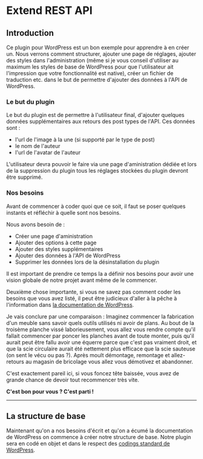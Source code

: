 # Extend REST API

## Introduction

Ce plugin pour WordPress est un bon exemple pour apprendre à en créer un. Nous verrons comment structurer, ajouter une page de réglages, ajouter des styles dans l'administration (même si je vous conseil d'utiliser au maximum les styles de base de WordPress pour que l'utilisateur ait l'impression que votre fonctionnalité est native), créer un fichier de traduction etc. dans le but de permettre d'ajouter des données à l'API de WordPress.

### Le but du plugin

Le but du plugin est de permettre à l'utilisateur final, d'ajouter quelques données supplémentaires aux retours des post types de l'API. Ces données sont :

- l'url de l'image à la une (si supporté par le type de post)
- le nom de l'auteur
- l'url de l'avatar de l'auteur

 L'utilisateur devra pouvoir le faire via une page d'aministration dédiée et lors de la suppression du plugin tous les réglages stockées du plugin devront être supprimé.

### Nos besoins

Avant de commencer à coder quoi que ce soit, il faut se poser quelques instants et réfléchir à quelle sont nos besoins.

Nous avons besoin de :

- Créer une page d'aministration
- Ajouter des options à cette page
- Ajouter des styles supplémentaires
- Ajouter des données à l'API de WordPress
- Supprimer les données lors de la désinstallation du plugin

Il est important de prendre ce temps la a définir nos besoins pour avoir une vision globale de notre projet avant même de le commencer.

Deuxième chose importante, si vous ne savez pas comment coder les besoins que vous avez listé, il peut être judicieux d'aller à la pêche à l'information dans [la documentation de WordPress](https://codex.wordpress.org/).

Je vais conclure par une comparaison : Imaginez commencer la fabrication d'un meuble sans savoir quels outils utilisés ni avoir de plans. Au bout de la troisème planche vissé laborieusement, vous allez vous rendre compte qu'il fallait commencer par poncer les planches avant de toute monter, puis qu'il aurait peut être fallu avoir une équerre parce que c'est pas vraiment droit, et que la scie circulaire aurait été nettement plus efficace que la scie sauteuse (on sent le vécu ou pas ?). Après moult démontage, remontage et allez-retours au magasin de bricolage vous allez vous démotivez et abandonner.

C'est exactement pareil ici, si vous foncez tête baissée, vous avez de grande chance de devoir tout recommencer très vite.

**C'est bon pour vous ? C'est parti !**

---

## La structure de base

Maintenant qu'on a nos besoins d'écrit et qu'on a écumé la documentation de WordPress on commence à créer notre structure de base. Notre plugin sera en codé en objet et dans le respect des [codings standard de WordPress](https://make.wordpress.org/core/handbook/best-practices/coding-standards/).

